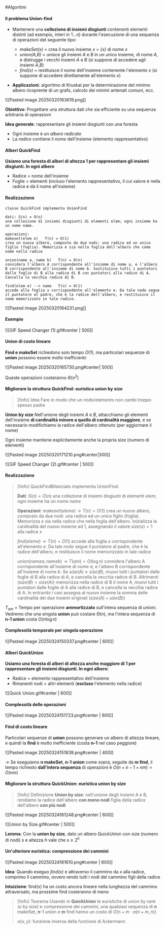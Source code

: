 #Algoritmi 

#### Il problema Union-find
- Mantenere una **collezione di insiemi disgiunti** contenenti elementi distinti (ad esempio, interi in $1...n$) durante l'esecuzione di una sequenza di operazioni del seguente tipo:
	- *makeSet(x)* = crea il nuovo insieme *x = {x}* di nome *x*
	- *union(A,B)* = unisce gli insiemi *A* e *B* in un unico insieme, di nome *A*, e distrugge i vecchi insiemi *A* e *B* (si suppone di accedere agli insiemi *A*,*B*)
	- *find(x)* = restituisce il nome dell'insieme contenente l'elemento *x* (si suppone di accedere direttamente all'elemento *x*)

- **Applicazioni**: algoritmo di Kruskal per la determinazione del minimo albero ricoprente di un grafo, calcolo dei minimi antenati comuni, ecc.

![[Pasted image 20250320163619.png]]

**Obiettivo**: Progettare una struttura dati che sia efficiente su una sequenza arbitraria di operazioni

**Idea generale**: rappresentare gli insiemi disgiunti con una foresta
- Ogni insieme è un *albero radicato*
- La *radice* contiene il *nome* dell'insieme (elemento rappresentativo)


#### Alberi QuickFind
**Usiamo una foresta di alberi di altezza 1 per rappresentare gli insiemi disgiunti. In ogni albero**
- Radice = nome dell'insieme
- Foglie = elementi (*incluso* l'elemento rappresentativo, il cui valore è nella radice e dà il nome all'insieme)

#### Realizzazione

```
classe QuickFind implementa UnionFind

dati: S(n) = O(n)
una collezione di insiemi disgiunti di elementi elem; ogni insieme ha un nome name.

operazioni:
makeset(elem e)   T(n) = O(1)
crea un nuovo albero, composto da due nodi: una radice ed un unico figlio (foglia). Memorizza e sia nella foglia dell'albero che come nome nella radice

```


```
union(name a, name b)   T(n) = O(n)
considera l'albero A corrispondente all'insieme di nome a, e l'albero B corrispondente all'insieme di nome b. Sostituisce tutti i puntatori dalle foglie di B alla radice di B con puntatori alla radice di A. Cancella la vecchia radice di B.

find(elem e) --> name   T(n) = O(1)
accede alla foglia x corrispondente all'elemento e. Da tale nodo segue il puntatore al padre, che è la radice dell'albero, e restituisce il nome memorizzato in tale radice.

```

![[Pasted image 20250320164231.png]]



#### Esempio 

![[GIF Speed Changer (1).gif#center | 500]]



#### Union di costo lineare
**Find e makeSet** richiedono solo tempo $O(1)$, ma particolari sequenze di **union** possono essere molto inefficienti:

![[Pasted image 20250320165730.png#center| 500]]

Queste operazioni costeranno $\Theta (n^{2})$


#### Migliorare la struttura QuickFind: euristica union by size

>[!info] Idea
>Fare in modo che un nodo/elemento non cambi troppo spesso padre


**Union by size**
Nell'unione degli insiemi $A$ e $B$, attacchiamo gli elementi dell'insieme **di cardinalità minore a quello di cardinalità maggiore**, e se necessario modifichiamo la radice dell'albero ottenuto (per aggiornare il nome)

Ogni insieme mantiene esplicitamente anche la propria size (numero di elementi)

![[Pasted image 20250320171210.png#center|300]]  


![[GIF Speed Changer (2).gif#center | 500]]

#### Realizzazione

>[!info] QuickFindBilanciato implementa UnionFind:
>
>**Dati**: $S(n) = O(n)$
>una collezione di insiemi disgiunti di elementi $elem$; ogni insieme ha un nome $name$
>
>**Operazioni**:
>$makeset(elem e) \rightarrow T(n) = O(1)$
>crea un nuovo albero, composto da due nodi: una radice ed un unico figlio (foglia). Memorizza $e$ sia nella radice che nella foglia dell'albero. Inizializza la cardinalità del nuovo insieme ad 1, assegnando il valore $size(x) = 1$ alla radice $x$
>
>$find(elem e)\rightarrow T(n) = O(1)$
>accede alla foglia $x$ corrispondente all'elemento $e$. Da tale nodo segue il puntatore al padre, che è la radice dell'albero, e restituisce il nome memorizzato in tale radice
>
>$union(name a, name b) \rightarrow T(am) = O(\log n)$
>considera l'albero A corrispondente all'insieme di nome $a$, e l'albero B corrispondente all'insieme di nome $b$. Se $size(A) \geq size(B)$, muovi tutti i puntatori dalle foglie di B alla radice di A, e cancella la vecchia radice di B. Altrimenti $(size(B) > size(A))$ memorizza nella radice di B il nome A, muovi tutti i puntatori dalle foglie di A alla radice di B, e cancella la vecchia radice di A. In entrambi i casi assegna al nuovo insieme la somma delle cardinalità dei due insiemi originali $(size(A) + size(B))$

$T_{am}$ = Tempo per operazione **ammortizzato** sull'intera sequenza di unioni. Vedremo che una singola **union** può costare $\Theta(n)$, ma l'intera sequenza di **n-1 union** costa $O(n \log n)$


#### Complessità temporale per singola operazione

![[Pasted image 20250324150337.png#center | 600]]


#### Alberi QuickUnion

**Usiamo una foresta di alberi di altezza anche maggiore di 1 per rappresentare gli insiemi disgiunti. In ogni albero:**
- Radice = elemento rappresentativo dell'insieme
- Rimanenti nodi = altri elementi (**escluso** l'elemento nella radice)

![[Quick Union.gif#center | 600]]


#### Complessità delle operazioni

![[Pasted image 20250324151723.png#center | 600]]


#### Find di costo lineare
Particolari sequenze di **union** possono generare un albero di altezza lineare, e quindi la **find** è molto inefficiente (costa **n-1** nel caso peggiore)

![[Pasted image 20250324151839.png#center | 400]]

$\rightarrow$ Se eseguiamo **n makeSet**, **n-1 union** come sopra, seguite da **m find**, il tempo richiesto **dall'intera sequenza** di operazioni è $O(n+{n-1}+nm) = O(nm)$ 


#### Migliorare la struttura QuickUnion: euristica union by size

>[!info] Definizione
>**Union by size**: nell'unione degli insiemi A e B, rendiamo la radice dell'albero **con meno nodi** figlia della radice dell'albero **con più nodi**


![[Pasted image 20250324161248.png#center | 600]]


![[Union by Size.gif#center | 500]]


**Lemma**:
Con la **union by size**, dato un albero QuickUnion con size (numero di nodi) $s$ e altezza $h$ vale che $s \geq 2^h$


#### Un'ulteriore euristica: compressione dei cammini

![[Pasted image 20250324161610.png#center | 600]]

**Idea**: Quando eseguo *find(x)* e attraverso il cammino da $x$ alla radice, comprimo il cammino, ovvero rendo tutti i nodi del cammino figli della radice

**Intuizione**: find(x) ha un costo ancora lineare nella lunghezza del cammino attraversato, ma prossime find costeranno di meno


>[!info] Teorema
>Usando in **QuickUnion** le euristiche di union by rank (o by size) e compressione dei cammini, una qualsiasi sequenza di **n** makeSet, **n**-1 union e **m** find hanno un costo di $O(n+m \cdot \alpha (n+m, n))$
>
>$\alpha(x,y)$: funzione inversa della funzione di Ackermann
